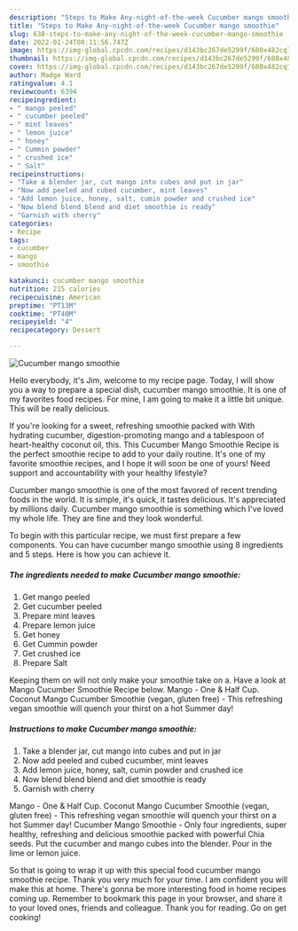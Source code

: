 ```yaml
---
description: "Steps to Make Any-night-of-the-week Cucumber mango smoothie"
title: "Steps to Make Any-night-of-the-week Cucumber mango smoothie"
slug: 638-steps-to-make-any-night-of-the-week-cucumber-mango-smoothie
date: 2022-01-24T08:11:56.747Z
image: https://img-global.cpcdn.com/recipes/d143bc267de5299f/680x482cq70/cucumber-mango-smoothie-recipe-main-photo.jpg
thumbnail: https://img-global.cpcdn.com/recipes/d143bc267de5299f/680x482cq70/cucumber-mango-smoothie-recipe-main-photo.jpg
cover: https://img-global.cpcdn.com/recipes/d143bc267de5299f/680x482cq70/cucumber-mango-smoothie-recipe-main-photo.jpg
author: Madge Ward
ratingvalue: 4.1
reviewcount: 6394
recipeingredient:
- " mango peeled"
- " cucumber peeled"
- " mint leaves"
- " lemon juice"
- " honey"
- " Cummin powder"
- " crushed ice"
- " Salt"
recipeinstructions:
- "Take a blender jar, cut mango into cubes and put in jar"
- "Now add peeled and cubed cucumber, mint leaves"
- "Add lemon juice, honey, salt, cumin powder and crushed ice"
- "Now blend blend blend and diet smoothie is ready"
- "Garnish with cherry"
categories:
- Recipe
tags:
- cucumber
- mango
- smoothie

katakunci: cucumber mango smoothie 
nutrition: 215 calories
recipecuisine: American
preptime: "PT13M"
cooktime: "PT40M"
recipeyield: "4"
recipecategory: Dessert

---
```



![Cucumber mango smoothie](https://img-global.cpcdn.com/recipes/d143bc267de5299f/680x482cq70/cucumber-mango-smoothie-recipe-main-photo.jpg)

Hello everybody, it's Jim, welcome to my recipe page. Today, I will show you a way to prepare a special dish, cucumber mango smoothie. It is one of my favorites food recipes. For mine, I am going to make it a little bit unique. This will be really delicious.

If you&#39;re looking for a sweet, refreshing smoothie packed with With hydrating cucumber, digestion-promoting mango and a tablespoon of heart-healthy coconut oil, this. This Cucumber Mango Smoothie Recipe is the perfect smoothie recipe to add to your daily routine. It&#39;s one of my favorite smoothie recipes, and I hope it will soon be one of yours! Need support and accountability with your healthy lifestyle?

Cucumber mango smoothie is one of the most favored of recent trending foods in the world. It is simple, it's quick, it tastes delicious. It's appreciated by millions daily. Cucumber mango smoothie is something which I've loved my whole life. They are fine and they look wonderful.


To begin with this particular recipe, we must first prepare a few components. You can have cucumber mango smoothie using 8 ingredients and 5 steps. Here is how you can achieve it.

<!--inarticleads1-->

##### The ingredients needed to make Cucumber mango smoothie:

1. Get  mango peeled
1. Get  cucumber peeled
1. Prepare  mint leaves
1. Prepare  lemon juice
1. Get  honey
1. Get  Cummin powder
1. Get  crushed ice
1. Prepare  Salt


Keeping them on will not only make your smoothie take on a. Have a look at Mango Cucumber Smoothie Recipe below. Mango - One &amp; Half Cup. Coconut Mango Cucumber Smoothie (vegan, gluten free) - This refreshing vegan smoothie will quench your thirst on a hot Summer day! 

<!--inarticleads2-->

##### Instructions to make Cucumber mango smoothie:

1. Take a blender jar, cut mango into cubes and put in jar
1. Now add peeled and cubed cucumber, mint leaves
1. Add lemon juice, honey, salt, cumin powder and crushed ice
1. Now blend blend blend and diet smoothie is ready
1. Garnish with cherry


Mango - One &amp; Half Cup. Coconut Mango Cucumber Smoothie (vegan, gluten free) - This refreshing vegan smoothie will quench your thirst on a hot Summer day! Cucumber Mango Smoothie - Only four ingredients, super healthy, refreshing and delicious smoothie packed with powerful Chia seeds. Put the cucumber and mango cubes into the blender. Pour in the lime or lemon juice. 

So that is going to wrap it up with this special food cucumber mango smoothie recipe. Thank you very much for your time. I am confident you will make this at home. There's gonna be more interesting food in home recipes coming up. Remember to bookmark this page in your browser, and share it to your loved ones, friends and colleague. Thank you for reading. Go on get cooking!
